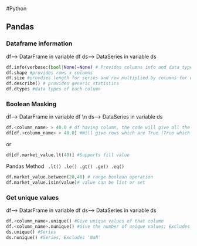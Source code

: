 #Python
## Pandas
### Dataframe information
df--> DatarFrame in variable df
ds--> DataSeries in variable ds
```python
df.info(verbose:(bool|None)=None) # Provides columns info and data types
df.shape #provides rows x columns
df.size #provdies length for series and row multiplied by columns for dataframes
df.describe() # provides generic statistics
df.dtypes #data types of each column

```
### Boolean Masking
df--> DatarFrame in variable df \n
ds--> DataSeries in variable ds

```python
df.<column_name> > 40.0 # df having column, the code will give all the values greater than 40 as True
df[df.<column_name> > 40.0] #Will give rows which are True (True which are greater than 40
```
or

```python
df[df.market_value.lt(40)] #Supports fill value
```
Pandas Method
<code>
.lt()
.le()
.gt()
.ge()
.eq()
 </code>

```python
df.market_value.between(20,40) # range boolean operation
df.market_value.isin(value)# value can be list or set
```

### Get unique values
df--> DatarFrame in variable df
ds--> DataSeries in variable ds
```python
df.<column_name>.unique() #Give unique values of that column
df.<column_name>.nunique() #Give the number of unique values; Excludes 'NaN'
ds.unique() #Series
ds.nunique() #Series; Excludes 'NaN'

```

